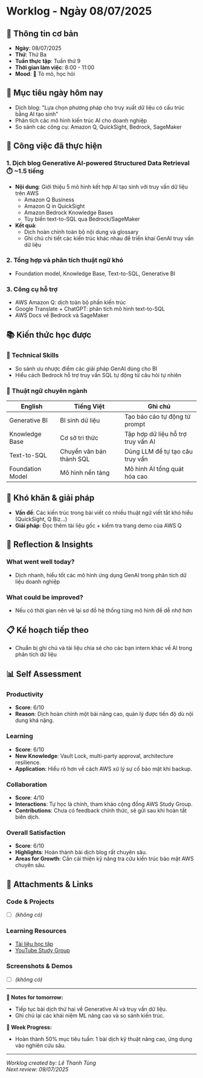 # Worklog - Ngày 08/07/2025

## 📅 Thông tin cơ bản
- **Ngày**: 08/07/2025
- **Thứ**: Thứ Ba
- **Tuần thực tập**: Tuần thứ 9
- **Thời gian làm việc**: 8:00 - 11:00
- **Mood**: 🙂 Tò mò, học hỏi

## 🎯 Mục tiêu ngày hôm nay
- Dịch blog: "Lựa chọn phương pháp cho truy xuất dữ liệu có cấu trúc bằng AI tạo sinh"
- Phân tích các mô hình kiến trúc AI cho doanh nghiệp
- So sánh các công cụ: Amazon Q, QuickSight, Bedrock, SageMaker

## 💼 Công việc đã thực hiện

### 1. Dịch blog Generative AI-powered Structured Data Retrieval ⏱️ ~1.5 tiếng
- **Nội dung**: Giới thiệu 5 mô hình kết hợp AI tạo sinh với truy vấn dữ liệu trên AWS
    - Amazon Q Business
    - Amazon Q in QuickSight
    - Amazon Bedrock Knowledge Bases
    - Tùy biến text-to-SQL qua Bedrock/SageMaker
- **Kết quả**:
    - Dịch hoàn chỉnh toàn bộ nội dung và glossary
    - Ghi chú chi tiết các kiến trúc khác nhau để triển khai GenAI truy vấn dữ liệu

### 2. Tổng hợp và phân tích thuật ngữ khó
- Foundation model, Knowledge Base, Text-to-SQL, Generative BI

### 3. Công cụ hỗ trợ
- AWS Amazon Q: dịch toàn bộ phần kiến trúc
- Google Translate + ChatGPT: phân tích mô hình text-to-SQL
- AWS Docs về Bedrock và SageMaker

## 📚 Kiến thức học được

### 🔧 Technical Skills
- So sánh ưu nhược điểm các giải pháp GenAI dùng cho BI
- Hiểu cách Bedrock hỗ trợ truy vấn SQL tự động từ câu hỏi tự nhiên

### 📖 Thuật ngữ chuyên ngành

| English                | Tiếng Việt             | Ghi chú |
|------------------------|------------------------|--------|
| Generative BI          | BI sinh dữ liệu        | Tạo báo cáo tự động từ prompt |
| Knowledge Base         | Cơ sở tri thức         | Tập hợp dữ liệu hỗ trợ truy vấn AI |
| Text-to-SQL            | Chuyển văn bản thành SQL | Dùng LLM để tự tạo câu truy vấn |
| Foundation Model       | Mô hình nền tảng       | Mô hình AI tổng quát hóa cao |

## 🚧 Khó khăn & giải pháp

- **Vấn đề**: Các kiến trúc trong bài viết có nhiều thuật ngữ viết tắt khó hiểu (QuickSight, Q Biz…)
- **Giải pháp**: Đọc thêm tài liệu gốc + kiểm tra trang demo của AWS Q

## 💭 Reflection & Insights

### What went well today?
- Dịch nhanh, hiểu tốt các mô hình ứng dụng GenAI trong phân tích dữ liệu doanh nghiệp

### What could be improved?
- Nếu có thời gian nên vẽ lại sơ đồ hệ thống từng mô hình để dễ nhớ hơn

## 📋 Kế hoạch tiếp theo
- Chuẩn bị ghi chú và tài liệu chia sẻ cho các bạn intern khác về AI trong phân tích dữ liệu

## 📊 Self Assessment

### Productivity
- **Score**: 6/10  
- **Reason**: Dịch hoàn chỉnh một bài nâng cao, quản lý được tiến độ dù nội dung khá nặng.

### Learning
- **Score**: 6/10  
- **New Knowledge**: Vault Lock, multi-party approval, architecture resilience.  
- **Application**: Hiểu rõ hơn về cách AWS xử lý sự cố bảo mật khi backup.

### Collaboration
- **Score**: 4/10  
- **Interactions**: Tự học là chính, tham khảo cộng đồng AWS Study Group.  
- **Contributions**: Chưa có feedback chính thức, sẽ gửi sau khi hoàn tất biên dịch.

### Overall Satisfaction
- **Score**: 6/10  
- **Highlights**: Hoàn thành bài dịch blog rất chuyên sâu.  
- **Areas for Growth**: Cần cải thiện kỹ năng tra cứu kiến trúc bảo mật AWS chuyên sâu.

## 📎 Attachments & Links

### Code & Projects  
- [ ] *(không có)*

### Learning Resources  
- [Tài liệu học tập](http://f000001.awsstudygroup.com/vi/)  
- [YouTube Study Group](https://www.youtube.com/@AWSStudyGroup)

### Screenshots & Demos  
- [ ] *(không có)*

---

**📝 Notes for tomorrow:**  
- Tiếp tục bài dịch thứ hai về Generative AI và truy vấn dữ liệu.  
- Ghi chú lại các khái niệm ML nâng cao và so sánh kiến trúc.

**🎯 Week Progress:**  
- Hoàn thành 50% mục tiêu tuần: 1 bài dịch kỹ thuật nâng cao, ứng dụng vào nghiên cứu sâu.

---
*Worklog created by: Lê Thanh Tùng*   
*Next review: 09/07/2025*
